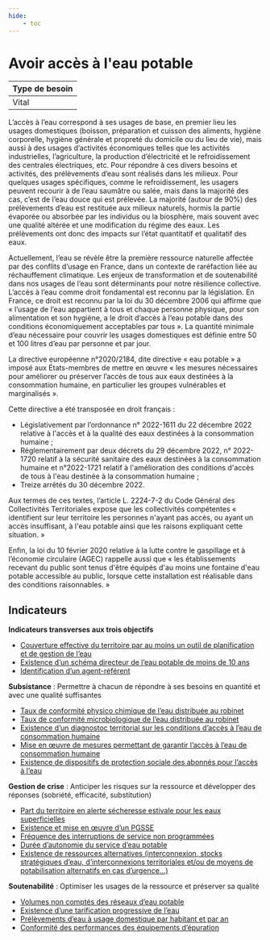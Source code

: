 ```yaml
---
hide:
    - toc
---
```



# Avoir accès à l'eau potable

|Type de besoin|
|--|
|Vital|

L’accès à l’eau correspond à ses usages de base, en premier lieu les usages domestiques (boisson, préparation et cuisson des aliments, hygiène corporelle, hygiène générale et propreté du domicile ou du lieu de vie), mais aussi à des usages d’activités économiques telles que les activités industrielles, l’agriculture, la production d’électricité et le refroidissement des centrales électriques, etc. Pour répondre à ces divers besoins et activités, des prélèvements d’eau sont réalisés dans les milieux. Pour quelques usages spécifiques, comme le refroidissement, les usagers peuvent recourir à de l’eau saumâtre ou salée, mais dans la majorité des cas, c’est de l’eau douce qui est prélevée. La majorité (autour de 90%) des prélèvements d’eau est restituée aux milieux naturels, hormis la partie évaporée ou absorbée par les individus ou la biosphère, mais souvent avec une qualité altérée et une modification du régime des eaux. Les prélèvements ont donc des impacts sur l’état quantitatif et qualitatif des eaux.

Actuellement, l’eau se révèle être la première ressource naturelle affectée par des conflits d’usage en France, dans un contexte de raréfaction liée au réchauffement climatique. Les enjeux de transformation et de soutenabilité dans nos usages de l’eau sont déterminants pour notre résilience collective. L’accès à l’eau comme droit fondamental est reconnu par la législation. En France, ce droit est reconnu par la loi du 30 décembre 2006 qui affirme que « l’usage de l’eau appartient à tous et chaque personne physique, pour son alimentation et son hygiène, a le droit d’accès à l’eau potable dans des conditions économiquement acceptables par tous ». La quantité minimale d’eau nécessaire pour couvrir les usages domestiques est définie entre 50 et 100 litres d’eau par personne et par jour.

La directive européenne n°2020/2184, dite directive « eau potable » a imposé aux États-membres de mettre en œuvre « les mesures nécessaires pour améliorer ou préserver l’accès de tous aux eaux destinées à la consommation humaine, en particulier les groupes vulnérables et marginalisés ».

Cette directive a été transposée en droit français : 
* Législativement par l’ordonnance n° 2022-1611 du 22 décembre 2022 relative à l'accès et à la qualité des eaux destinées à la consommation humaine ; 
* Réglementairement par deux décrets du 29 décembre 2022, n° 2022-1720 relatif à la sécurité sanitaire des eaux destinées à la consommation humaine et n°2022-1721 relatif à l'amélioration des conditions d'accès de tous à l'eau destinée à la consommation humaine ; 
* Treize arrêtés du 30 décembre 2022.

Aux termes de ces textes, l’article L. 2224-7-2 du Code Général des Collectivités Territoriales expose que les collectivités compétentes « identifient sur leur territoire les personnes n'ayant pas accès, ou ayant un accès insuffisant, à l'eau potable ainsi que les raisons expliquant cette situation. » 

Enfin, la loi du 10 février 2020 relative à la lutte contre le gaspillage et à l’économie circulaire (AGEC) rappelle aussi que « les établissements recevant du public sont tenus d'être équipés d'au moins une fontaine d'eau potable accessible au public, lorsque cette installation est réalisable dans des conditions raisonnables. » 


## Indicateurs

**Indicateurs transverses aux trois objectifs**

- [Couverture effective du territoire par au moins un outil de planification et de gestion de l’eau](https://konsilion.github.io/diag360/pages/indicateurs/bv1_i01)
- [Existence d’un schéma directeur de l’eau potable de moins de 10 ans](https://konsilion.github.io/diag360/pages/indicateurs/bv1_i02) 
- [Identification d’un agent-référent](https://konsilion.github.io/diag360/pages/indicateurs/bv1_i03)

**Subsistance** : Permettre à chacun de répondre à ses besoins en quantité et avec une qualité suffisantes

- [Taux de conformité physico chimique de l’eau distribuée au robinet](https://konsilion.github.io/diag360/pages/indicateurs/bv1_i04)
- [Taux de conformité microbiologique de l’eau distribuée au robinet](https://konsilion.github.io/diag360/pages/indicateurs/bv1_i05)
- [Existence d’un diagnostoc territorial sur les conditions d’accès à l’eau de consommation humaine](https://konsilion.github.io/diag360/pages/indicateurs/bv1_i06)
- [Mise en œuvre de mesures permettant de garantir l’accès à l’eau de consommation humaine](https://konsilion.github.io/diag360/pages/indicateurs/bv1_i07)
- [Existence de dispositifs de protection sociale des abonnés pour l’accès à l’eau](https://konsilion.github.io/diag360/pages/indicateurs/bv1_i08)

**Gestion de crise** : Anticiper les risques sur la ressource et développer des réponses (sobriété, efficacité, substitution)

- [Part du territoire en alerte sécheresse estivale pour les eaux superficielles](https://konsilion.github.io/diag360/pages/indicateurs/bv1_i09)
- [Existence et mise en œuvre d’un PGSSE](https://konsilion.github.io/diag360/pages/indicateurs/bv1_i10)
- [Fréquence des interruptions de service non programmées](https://konsilion.github.io/diag360/pages/indicateurs/bv1_i11)
- [Durée d’autonomie du service d’eau potable](https://konsilion.github.io/diag360/pages/indicateurs/bv1_i12)
- [Existence de ressources alternatives (interconnexion, stocks stratégiques d’eau, d’interconnexions territoriales et/ou de moyens de potabilisation alternatifs en cas d’urgence…)](https://konsilion.github.io/diag360/pages/indicateurs/bv1_i13)

**Soutenabilité** : Optimiser les usages de la ressource et préserver sa qualité

- [Volumes non comptés des réseaux d’eau potable](https://konsilion.github.io/diag360/pages/indicateurs/bv1_i14)
- [Existence d’une tarification progressive de l’eau](https://konsilion.github.io/diag360/pages/indicateurs/bv1_i15)
- [Prélèvements d’eau à usage domestique par habitant et par an](https://konsilion.github.io/diag360/pages/indicateurs/bv1_i16)
- [Conformité des performances des équipements d’épuration](https://konsilion.github.io/diag360/pages/indicateurs/bv1_i17)
